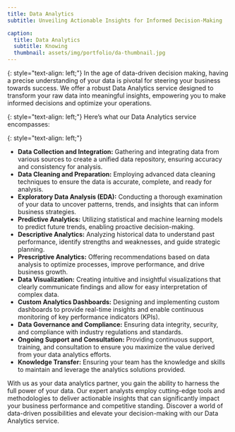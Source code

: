 ```yaml
---
title: Data Analytics
subtitle: Unveiling Actionable Insights for Informed Decision-Making

caption:
  title: Data Analytics
  subtitle: Knowing
  thumbnail: assets/img/portfolio/da-thumbnail.jpg
---
```


{: style="text-align: left;"}
In the age of data-driven decision making, having a precise understanding of your data is pivotal for steering your business towards success. We offer a robust Data Analytics service designed to transform your raw data into meaningful insights, empowering you to make informed decisions and optimize your operations.

{: style="text-align: left;"}
Here’s what our Data Analytics service encompasses:

{: style="text-align: left;"}
- **Data Collection and Integration:**
Gathering and integrating data from various sources to create a unified data repository, ensuring accuracy and consistency for analysis.
- **Data Cleaning and Preparation:**
Employing advanced data cleaning techniques to ensure the data is accurate, complete, and ready for analysis.
- **Exploratory Data Analysis (EDA):**
Conducting a thorough examination of your data to uncover patterns, trends, and insights that can inform business strategies.
- **Predictive Analytics:**
Utilizing statistical and machine learning models to predict future trends, enabling proactive decision-making.
- **Descriptive Analytics:**
Analyzing historical data to understand past performance, identify strengths and weaknesses, and guide strategic planning.
- **Prescriptive Analytics:**
Offering recommendations based on data analysis to optimize processes, improve performance, and drive business growth.
- **Data Visualization:**
Creating intuitive and insightful visualizations that clearly communicate findings and allow for easy interpretation of complex data.
- **Custom Analytics Dashboards:**
Designing and implementing custom dashboards to provide real-time insights and enable continuous monitoring of key performance indicators (KPIs).
- **Data Governance and Compliance:**
Ensuring data integrity, security, and compliance with industry regulations and standards.
- **Ongoing Support and Consultation:**
 Providing continuous support, training, and consultation to ensure you maximize the value derived from your data analytics efforts.
- **Knowledge Transfer:**
 Ensuring your team has the knowledge and skills to maintain and leverage the analytics solutions provided.

With us as your data analytics partner, you gain the ability to harness the full power of your data. Our expert analysts employ cutting-edge tools and methodologies to deliver actionable insights that can significantly impact your business performance and competitive standing. Discover a world of data-driven possibilities and elevate your decision-making with our Data Analytics service.

